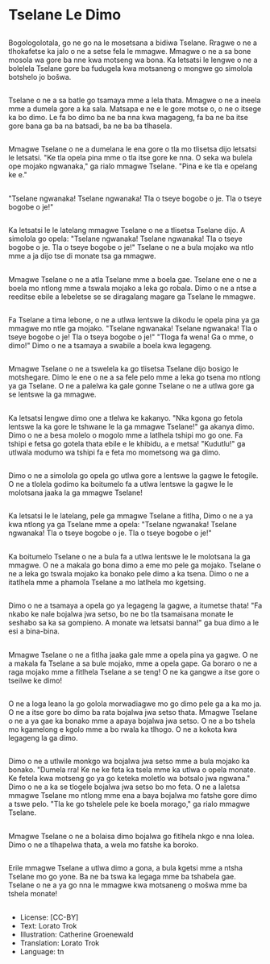 # Tselane Le Dimo

##
Bogologolotala, go ne go na le mosetsana a bidiwa Tselane. Rragwe o ne a tlhokafetse ka jalo o ne a setse fela le mmagwe. Mmagwe o ne a sa bone mosola wa gore ba nne kwa motseng wa bona. Ka letsatsi le lengwe o ne a bolelela Tselane gore ba fudugela kwa motsaneng o mongwe go simolola botshelo jo bošwa.

##
Tselane o ne a sa batle go tsamaya mme a lela thata. Mmagwe o ne a ineela mme a dumela gore a ka sala. Matsapa e ne e le gore motse o, o ne o itsege ka bo dimo. Le fa bo dimo ba ne ba nna kwa magageng, fa ba ne ba itse gore bana ga ba na batsadi, ba ne ba ba tlhasela.

##
Mmagwe Tselane o ne a dumelana le ena gore o tla mo tlisetsa dijo letsatsi le letsatsi. "Ke tla opela pina mme o tla itse gore ke nna. O seka wa bulela ope mojako ngwanaka," ga rialo mmagwe Tselane. "Pina e ke tla e opelang ke e."

##
"Tselane ngwanaka! Tselane ngwanaka! Tla o tseye bogobe o je. Tla o tseye bogobe o je!"

##
Ka letsatsi le le latelang mmagwe Tselane o ne a tlisetsa Tselane dijo. A simolola go opela: "Tselane ngwanaka! Tselane ngwanaka! Tla o tseye bogobe o je. Tla o tseye bogobe o je!" Tselane o ne a bula mojako wa ntlo mme a ja dijo tse di monate tsa ga mmagwe.

##
Mmagwe Tselane o ne a atla Tselane mme a boela gae. Tselane ene o ne a boela mo ntlong mme a tswala mojako a leka go robala. Dimo o ne a ntse a reeditse ebile a lebeletse se se diragalang magare ga Tselane le mmagwe.

##
Fa Tselane a tima lebone, o ne a utlwa lentswe la dikodu le opela pina ya ga mmagwe mo ntle ga mojako. "Tselane ngwanaka! Tselane ngwanaka! Tla o tseye bogobe o je! Tla o tseya bogobe o je!" "Tloga fa wena! Ga o mme, o dimo!" Dimo o ne a tsamaya a swabile a boela kwa legageng.

##
Mmagwe Tselane o ne a tswelela ka go tlisetsa Tselane dijo bosigo le motshegare. Dimo le ene o ne a sa fele pelo mme a leka go tsena mo ntlong ya ga Tselane. O ne a palelwa ka gale gonne Tselane o ne a utlwa gore ga se lentswe la ga mmagwe.

##
Ka letsatsi lengwe dimo one a tlelwa ke kakanyo. "Nka kgona go fetola lentswe la ka gore le tshwane le la ga mmagwe Tselane!" ga akanya dimo. Dimo o ne a besa molelo o mogolo mme a latlhela tshipi mo go one. Fa tshipi e fetsa go gotela thata ebile e le khibidu, a e metsa! "Kudutlu!" ga utlwala modumo wa tshipi fa e feta mo mometsong wa ga dimo.

##
Dimo o ne a simolola go opela go utlwa gore a lentswe la gagwe le fetogile. O ne a tlolela godimo ka boitumelo fa a utlwa lentswe la gagwe le le molotsana jaaka la ga mmagwe Tselane!

##
Ka letsatsi le le latelang, pele ga mmagwe Tselane a fitlha, Dimo o ne a ya kwa ntlong ya ga Tselane mme a opela: "Tselane ngwanaka! Tselane ngwanaka! Tla o tseye bogobe o je. Tla o tseye bogobe o je!"

##
Ka boitumelo Tselane o ne a bula fa a utlwa lentswe le le molotsana la ga mmagwe. O ne a makala go bona dimo a eme mo pele ga mojako. Tselane o ne a leka go tswala mojako ka bonako pele dimo a ka tsena. Dimo o ne a itatlhela mme a phamola Tselane a mo latlhela mo kgetsing.

##
Dimo o ne a tsamaya a opela go ya legageng la gagwe, a itumetse thata! "Fa nkabo ke nale bojalwa jwa setso, bo ne bo tla tsamaisana monate le seshabo sa ka sa gompieno. A monate wa letsatsi banna!" ga bua dimo a le esi a bina-bina.

##
Mmagwe Tselane o ne a fitlha jaaka gale mme a opela pina ya gagwe. O ne a makala fa Tselane a sa bule mojako, mme a opela gape. Ga boraro o ne a raga mojako mme a fitlhela Tselane a se teng! O ne ka gangwe a itse gore o tseilwe ke dimo!

##
O ne a loga leano la go golola morwadiagwe mo go dimo pele ga a ka mo ja. O ne a itse gore bo dimo ba rata bojalwa jwa setso thata. Mmagwe Tselane o ne a ya gae ka bonako mme a apaya bojalwa jwa setso. O ne a bo tshela mo kgamelong e kgolo mme a bo rwala ka tlhogo. O ne a kokota kwa legageng la ga dimo.

##
Dimo o ne a utlwile monkgo wa bojalwa jwa setso mme a bula mojako ka bonako. "Dumela rra! Ke ne ke feta ka tsela mme ka utlwa o opela monate. Ke fetela kwa motseng go ya go keteka moletlo wa botsalo jwa ngwana." Dimo o ne a ka se tlogele bojalwa jwa setso bo mo feta. O ne a laletsa mmagwe Tselane mo ntlong mme ena a baya bojalwa mo fatshe gore dimo a tswe pelo. "Tla ke go tshelele pele ke boela morago," ga rialo mmagwe Tselane.

##
Mmagwe Tselane o ne a bolaisa dimo bojalwa go fitlhela nkgo e nna lolea. Dimo o ne a tlhapelwa thata, a wela mo fatshe ka boroko.

##
Erile mmagwe Tselane a utlwa dimo a gona, a bula kgetsi mme a ntsha Tselane mo go yone. Ba ne ba tswa ka legaga mme ba tshabela gae. Tselane o ne a ya go nna le mmagwe kwa motsaneng o mošwa mme ba tshela monate!

##
* License: [CC-BY]
* Text: Lorato Trok
* Illustration: Catherine Groenewald
* Translation: Lorato Trok
* Language: tn
